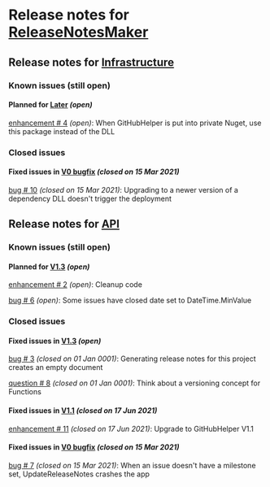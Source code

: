 # Release notes for [ReleaseNotesMaker](https://github.com/lbugnion/ReleaseNotesMaker)

## Release notes for [Infrastructure](https://github.com/lbugnion/ReleaseNotesMaker/projects/2)

### Known issues (still open)

#### Planned for [Later](https://github.com/lbugnion/ReleaseNotesMaker/milestone/2) *(open)*

[enhancement # 4](https://github.com/lbugnion/ReleaseNotesMaker/issues/4) *(open)*: When GitHubHelper is put into private Nuget, use this package instead of the DLL

### Closed issues

#### Fixed issues in [V0 bugfix](https://github.com/lbugnion/ReleaseNotesMaker/milestone/3) *(closed on 15 Mar 2021)*

[bug # 10](https://github.com/lbugnion/ReleaseNotesMaker/issues/10) *(closed on 15 Mar 2021)*: Upgrading to a newer version of a dependency DLL doesn't trigger the deployment



## Release notes for [API](https://github.com/lbugnion/ReleaseNotesMaker/projects/1)

### Known issues (still open)

#### Planned for [V1.3](https://github.com/lbugnion/ReleaseNotesMaker/milestone/5) *(open)*

[enhancement # 2](https://github.com/lbugnion/ReleaseNotesMaker/issues/2) *(open)*: Cleanup code

[bug # 6](https://github.com/lbugnion/ReleaseNotesMaker/issues/6) *(open)*: Some issues have closed date set to DateTime.MinValue

### Closed issues

#### Fixed issues in [V1.3](https://github.com/lbugnion/ReleaseNotesMaker/milestone/5) *(open)*

[bug # 3](https://github.com/lbugnion/ReleaseNotesMaker/issues/3) *(closed on 01 Jan 0001)*: Generating release notes for this project creates an empty document

[question # 8](https://github.com/lbugnion/ReleaseNotesMaker/issues/8) *(closed on 01 Jan 0001)*: Think about a versioning concept for Functions

#### Fixed issues in [V1.1](https://github.com/lbugnion/ReleaseNotesMaker/milestone/4) *(closed on 17 Jun 2021)*

[enhancement # 11](https://github.com/lbugnion/ReleaseNotesMaker/issues/11) *(closed on 17 Jun 2021)*: Upgrade to GitHubHelper V1.1

#### Fixed issues in [V0 bugfix](https://github.com/lbugnion/ReleaseNotesMaker/milestone/3) *(closed on 15 Mar 2021)*

[bug # 7](https://github.com/lbugnion/ReleaseNotesMaker/issues/7) *(closed on 15 Mar 2021)*: When an issue doesn't have a milestone set, UpdateReleaseNotes crashes the app



